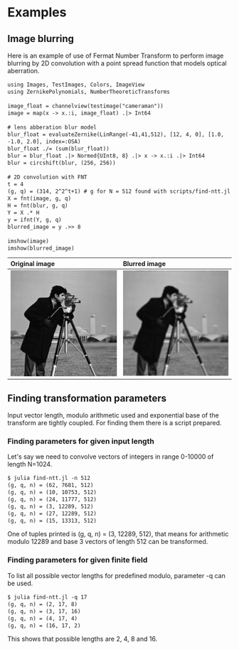 # Examples

## Image blurring

Here is an example of use of Fermat Number Transform to perform image
blurring by 2D convolution with a point spread function that models optical
aberration.

``` {.sourceCode .julia}
using Images, TestImages, Colors, ImageView
using ZernikePolynomials, NumberTheoreticTransforms

image_float = channelview(testimage("cameraman"))
image = map(x -> x.:i, image_float) .|> Int64

# lens abberation blur model
blur_float = evaluateZernike(LinRange(-41,41,512), [12, 4, 0], [1.0, -1.0, 2.0], index=:OSA)
blur_float ./= (sum(blur_float))
blur = blur_float .|> Normed{UInt8, 8} .|> x -> x.:i .|> Int64
blur = circshift(blur, (256, 256))

# 2D convolution with FNT
t = 4
(g, q) = (314, 2^2^t+1) # g for N = 512 found with scripts/find-ntt.jl
X = fnt(image, g, q)
H = fnt(blur, g, q)
Y = X .* H
y = ifnt(Y, g, q)
blurred_image = y .>> 8

imshow(image)
imshow(blurred_image)
```

| Original image                     | Blurred image                    |
| :--------------------------------- | :------------------------------- |
| ![](fnt/original.jpg)             | ![](fnt/blurred_fnt.jpg)            |

## Finding transformation parameters

Input vector length, modulo arithmetic used and exponential base of the
transform are tightly coupled. For finding them there is a script prepared.

### Finding parameters for given input length

Let's say we need to convolve vectors of integers in range 0-10000 of length
N=1024.

``` {.sourceCode .bash}
$ julia find-ntt.jl -n 512
(g, q, n) = (62, 7681, 512)
(g, q, n) = (10, 10753, 512)
(g, q, n) = (24, 11777, 512)
(g, q, n) = (3, 12289, 512)
(g, q, n) = (27, 12289, 512)
(g, q, n) = (15, 13313, 512)
```

One of tuples printed is (g, q, n) = (3, 12289, 512), that means for arithmetic
modulo 12289 and base 3 vectors of length 512 can be transformed.

### Finding parameters for given finite field

To list all possible vector lengths for predefined modulo, parameter -q can be
used.

``` {.sourceCode .bash}
$ julia find-ntt.jl -q 17
(g, q, n) = (2, 17, 8)
(g, q, n) = (3, 17, 16)
(g, q, n) = (4, 17, 4)
(g, q, n) = (16, 17, 2)
```

This shows that possible lengths are 2, 4, 8 and 16.
